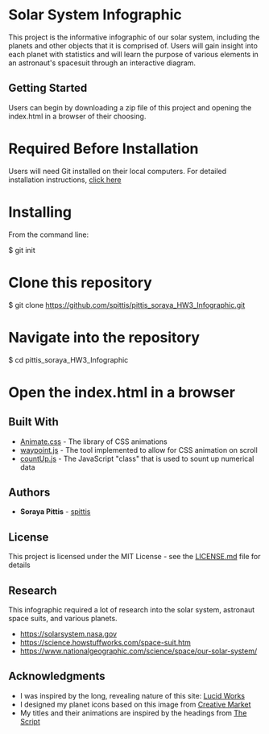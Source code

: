# Solar System Infographic

This project is the informative infographic of our solar system, including the planets and other objects that it is comprised of. Users will gain insight into each planet with statistics and will learn the purpose of various elements in an astronaut's spacesuit through an interactive diagram.


## Getting Started

Users can begin by downloading a zip file of this project and opening the index.html in a browser of their choosing. 

# Required Before Installation
Users will need Git installed on their local computers. For detailed installation instructions, [click here](https://git-scm.com/book/en/v2/Getting-Started-Installing-Git)

# Installing
From the command line:

$ git init
# Clone this repository 
$ git clone https://github.com/spittis/pittis_soraya_HW3_Infographic.git
# Navigate into the repository
$ cd pittis_soraya_HW3_Infographic
# Open the index.html in a browser


## Built With

* [Animate.css](https://daneden.github.io/animate.css/) - The library of CSS animations
* [waypoint.js](http://imakewebthings.com/waypoints/) - The tool implemented to allow for CSS animation on scroll
* [countUp.js](https://inorganik.github.io/countUp.js/) - The JavaScript "class" that is used to sount up numerical data


## Authors

* **Soraya Pittis** - [spittis](https://github.com/spittis)


## License

This project is licensed under the MIT License - see the [LICENSE.md](LICENSE.md) file for details

## Research
This infographic required a lot of research into the solar system, astronaut space suits, and various planets.

* https://solarsystem.nasa.gov
* https://science.howstuffworks.com/space-suit.htm
* https://www.nationalgeographic.com/science/space/our-solar-system/


## Acknowledgments

* I was inspired by the long, revealing nature of this site: [Lucid Works](https://lucidworks.com/darkdata/)
* I designed my planet icons based on this image from [Creative Market](https://creativemarket.com/VectorPot/1983404-Space-Universe-Icon-Set)
* My titles and their animations are inspired by the headings from [The Script](https://www.thescriptmusic.com/home)
